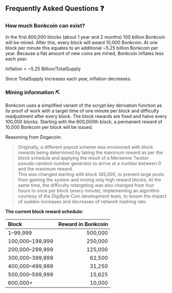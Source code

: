 ## Frequently Asked Questions ❓

### How much Bonkcoin can exist?

In the first 600,000 blocks (about 1 year and 2 months) 100 billion Bonkcoin will be mined. After this, every block will award 10,000 Bonkcoin. At one block per minute this equates to an additional ~5.25 billion Bonkcoin per year. Because a flat amount of new coins are mined, Bonkcoin inflates less each year.

Inflation = ~5.25 Billion/TotalSupply

Since TotalSupply increases each year, inflation decreases.

### Mining information ⛏

Bonkcoin uses a simplified variant of the scrypt key derivation function as its
proof of work with a target time of one minute per block and difficulty
readjustment after every block. The block rewards are fixed and halve every
100,000 blocks. Starting with the 600,000th block, a permanent reward of
10,000 Bonkcoin per block will be issued.

Reasoning from Dogecoin:

>Originally, a different payout scheme was envisioned with block rewards being
determined by taking the maximum reward as per the block schedule and applying
the result of a Mersenne Twister pseudo-random number generator to arrive at a
number between 0 and the maximum reward.<br>
This was changed starting with block 145,000, to prevent large pools from gaming
the system and mining only high reward blocks. At the same time, the difficulty
retargeting was also changed from four hours to once per block (every minute),
implementing an algorithm courtesy of the DigiByte Coin development team, to
lessen the impact of sudden increases and decreases of network hashing rate.


**The current block reward schedule:**

| Block                | Reward in Bonkcoin |
| :------------------- | -----------------: |
| 1–99,999             |            500,000 |
| 100,000–199,999      |            250,000 |
| 200,000–299,999      |            125,000 |
| 300,000–399,999      |             62,500 |
| 400,000–499,999      |             31,250 |
| 500,000–599,999      |             15,625 |
| 600,000+             |             10,000 |
